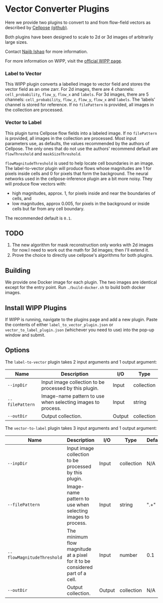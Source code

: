 # Vector Converter Plugins

Here we provide two plugins to convert to and from flow-field vectors as described by [Cellpose](https://www.nature.com/articles/s41592-020-01018-x.epdf?sharing_token=yrCA1mB-y9TR8-RC8w_CPdRgN0jAjWel9jnR3ZoTv0Ms-A3TbUG5N7s_6d3I7lMImMDE6cyl-17ubiknffX50r-dX1un0XSIQ2PGYWsCV1du16fIaipcHNxste8FMByEL75Ek_S2_UEVkSk7lCFllWEVogGWJwmQkBC9uKq9UEA%3D) [(github)](https://github.com/MouseLand/cellpose).

Both plugins have been designed to scale to 2d or 3d images of arbitrarily large sizes.

Contact [Najib Ishaq](mailto:najib.ishaq@axleinfo.com) for more information.

For more information on WIPP, visit the [official WIPP page](https://isg.nist.gov/deepzoomweb/software/wipp).

### Label to Vector

This WIPP plugin converts a labelled image to vector field and stores the vector field as an ome zarr.
For 2d images, there are 4 channels: `cell_probability`, `flow_y`, `flow_x` and `labels`.
For 3d images, there are 5 channels: `cell_probability`, `flow_z`, `flow_y`, `flow_x` and `labels`.
The 'labels' channel is stored for reference.
If no `filePattern` is provided, all images in the collection are processed.

### Vector to Label

This plugin turns Cellpose flow fields into a labeled image.
If no `filePattern` is provided, all images in the collection are processed.
Most input parameters use, as defaults, the values recommended by the authors of Cellpose.
The only ones that do not use the authors' recommend default are `flowThreshold` and `maskSizeThreshold`.

`flowMagnitudeThreshold` is used to help locate cell boundaries in an image.
The label-to-vector plugin will produce flows whose magnitudes are 1 for pixels inside cells and 0 for pixels that form the background.
The neural networks used in the cellpose-inference plugin are a bit more noisy.
They will produce flow vectors with:

- high magnitudes, approx. 1, for pixels inside and near the boundaries of cells, and
- low magnitudes, approx 0.005, for pixels in the background or inside cells but far from any cell boundary.

The recommended default is `0.1`.

## TODO

1. The new algorithm for mask reconstruction only works with 2d images for now.I need to work out the math for 3d images; then I'll extend it.
2. Prove the choice to directly use cellpose's algorithms for both plugins.

## Building

We provide one Docker image for each plugin.
The two images are identical except for the entry point.
Run `./build-docker.sh` to build both docker images.

## Install WIPP Plugins

If WIPP is running, navigate to the plugins page and add a new plugin.
Paste the contents of either `label_to_vector_plugin.json` or `vector_to_label_plugin.json` (whichever you need to use) into the pop-up window and submit.

## Options

The `label-to-vector` plugin takes 2 input arguments and 1 output argument:

| Name          | Description             | I/O    | Type   |
|---------------|-------------------------|--------|--------|
| `--inpDir` | Input image collection to be processed by this plugin. | Input | collection |
| `--filePattern` | Image-name pattern to use when selecting images to process. | Input | string |
| `--outDir` | Output collection. | Output | collection |

The `vector-to-label` plugin takes 3 input arguments and 1 output argument:

| Name          | Description             | I/O    | Type   | Defaults |
|---------------|-------------------------|--------|--------|----------|
| `--inpDir` | Input image collection to be processed by this plugin. | Input | collection | N/A |
| `--filePattern` | Image-name pattern to use when selecting images to process. | Input | string | ".+" |
| `--flowMagnitudeThreshold` | The minimum flow magnitude at a pixel for it to be considered part of a cell. | Input | number | 0.1 |
| `--outDir` | Output collection. | Output | collection | N/A |
